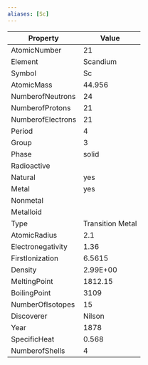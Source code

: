 ```yaml
---
aliases: [Sc]
---
```


| Property          | Value            |
| ----------------- | ---------------- |
| AtomicNumber      | 21               |
| Element           | Scandium         |
| Symbol            | Sc               |
| AtomicMass        | 44.956           |
| NumberofNeutrons  | 24               |
| NumberofProtons   | 21               |
| NumberofElectrons | 21               |
| Period            | 4                |
| Group             | 3                |
| Phase             | solid            |
| Radioactive       |                  |
| Natural           | yes              |
| Metal             | yes              |
| Nonmetal          |                  |
| Metalloid         |                  |
| Type              | Transition Metal |
| AtomicRadius      | 2.1              |
| Electronegativity | 1.36             |
| FirstIonization   | 6.5615           |
| Density           | 2.99E+00         |
| MeltingPoint      | 1812.15          |
| BoilingPoint      | 3109             |
| NumberOfIsotopes  | 15               |
| Discoverer        | Nilson           |
| Year              | 1878             |
| SpecificHeat      | 0.568            |
| NumberofShells    | 4                |
